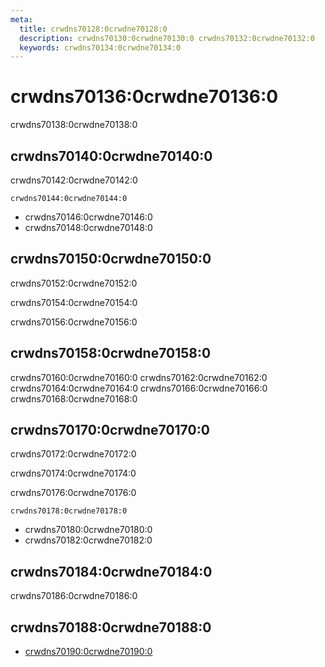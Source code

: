 ```yaml
---
meta:
  title: crwdns70128:0crwdne70128:0
  description: crwdns70130:0crwdne70130:0 crwdns70132:0crwdne70132:0
  keywords: crwdns70134:0crwdne70134:0
---
```


# crwdns70136:0crwdne70136:0
crwdns70138:0crwdne70138:0

<entry-ad />

## crwdns70140:0crwdne70140:0
crwdns70142:0crwdne70142:0

`crwdns70144:0crwdne70144:0`
- crwdns70146:0crwdne70146:0
- crwdns70148:0crwdne70148:0


## crwdns70150:0crwdne70150:0
crwdns70152:0crwdne70152:0

  crwdns70154:0crwdne70154:0

  crwdns70156:0crwdne70156:0

## crwdns70158:0crwdne70158:0
crwdns70160:0crwdne70160:0
<alert type="success">crwdns70162:0crwdne70162:0</alert>
<alert type="info">crwdns70164:0crwdne70164:0</alert>
<alert type="warning">crwdns70166:0crwdne70166:0</alert>
<alert type="error">crwdns70168:0crwdne70168:0</alert>

## crwdns70170:0crwdne70170:0
crwdns70172:0crwdne70172:0

  crwdns70174:0crwdne70174:0

  crwdns70176:0crwdne70176:0

  `crwdns70178:0crwdne70178:0`
  - crwdns70180:0crwdne70180:0
  - crwdns70182:0crwdne70182:0

## crwdns70184:0crwdne70184:0
crwdns70186:0crwdne70186:0

## crwdns70188:0crwdne70188:0
  - [crwdns70190:0crwdne70190:0]()

<doc-footer />
